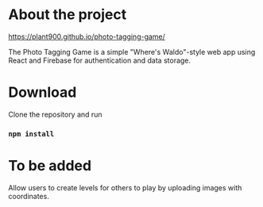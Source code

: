 # About the project

https://plant900.github.io/photo-tagging-game/

The Photo Tagging Game is a simple "Where's Waldo"-style web app using React and Firebase for authentication and data storage.

# Download

Clone the repository and run

### `npm install`

# To be added

Allow users to create levels for others to play by uploading images with coordinates.
